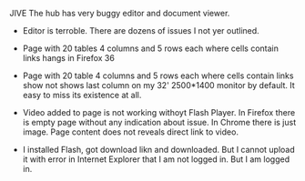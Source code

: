 
JIVE The hub has very buggy editor and document viewer. 

- Editor is terroble. There are dozens of issues I not yer outlined.

- Page with 20 tables 4 columns and 5 rows each where cells contain links hangs in Firefox 36

- Page with 20 table 4 columns and 5 rows each where cells contain links show not shows last column on my 32' 2500*1400 monitor by default. It easy to miss its existence at all.

- Video added to page is not working withoyt Flash Player. In Firefox there is empty page without any indication about issue. In Chrome there is just image. Page content does not reveals direct link to video.

- I installed Flash, got download likn and downloaded. But I cannot upload it with error in Internet Explorer that I am not logged in. But I am logged in.